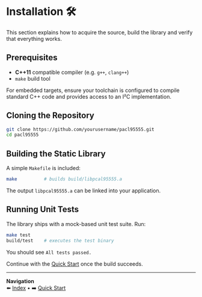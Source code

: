 # Installation 🛠️

This section explains how to acquire the source, build the library and verify that everything works.

## Prerequisites

- **C++11** compatible compiler (e.g. `g++`, `clang++`)
- `make` build tool

For embedded targets, ensure your toolchain is configured to compile standard C++ code and provides access to an I²C implementation.

## Cloning the Repository

```bash
git clone https://github.com/yourusername/pacl95555.git
cd pacl95555
```

## Building the Static Library

A simple `Makefile` is included:

```bash
make          # builds build/libpcal95555.a
```

The output `libpcal95555.a` can be linked into your application.

## Running Unit Tests

The library ships with a mock-based unit test suite. Run:

```bash
make test
build/test    # executes the test binary
```

You should see `All tests passed.`

Continue with the [Quick Start](./quickstart.md) once the build succeeds.

---

**Navigation**  
⬅️ [Index](./index.md) • ➡️ [Quick Start](./quickstart.md)

